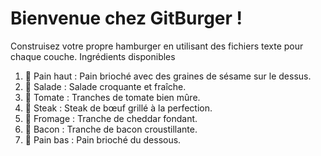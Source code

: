 # Bienvenue chez GitBurger !
Construisez votre propre hamburger en utilisant des fichiers texte pour chaque couche.
Ingrédients disponibles

1. 🥯 Pain haut : Pain brioché avec des graines de sésame sur le dessus.
2. 🥬 Salade : Salade croquante et fraîche.
3. 🍅 Tomate : Tranches de tomate bien mûre.
4. 🥩 Steak : Steak de bœuf grillé à la perfection.
5. 🧀 Fromage : Tranche de cheddar fondant.
6. 🥓 Bacon : Tranche de bacon croustillante.
7. 🍞 Pain bas : Pain brioché du dessous.
